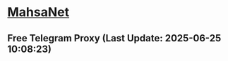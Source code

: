 
# [MahsaNet](https://t.me/mahsa_net)
## Free Telegram Proxy (Last Update: 2025-06-25 10:08:23)

    